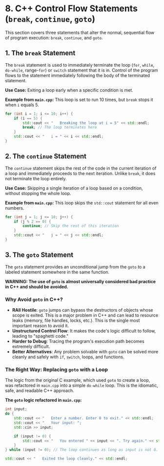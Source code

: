 # 8. C++ Control Flow Statements (`break`, `continue`, `goto`)

This section covers three statements that alter the normal, sequential flow of program execution: `break`, `continue`, and `goto`.

## 1. The `break` Statement

The `break` statement is used to immediately terminate the loop (`for`, `while`, `do-while`, range-`for`) or `switch` statement that it is in. Control of the program flows to the statement immediately following the body of the terminated statement.

**Use Case:** Exiting a loop early when a specific condition is met.

**Example from `main.cpp`:** This loop is set to run 10 times, but `break` stops it when `i` equals 5.

```cpp
for (int i = 1; i <= 10; i++) {
    if (i == 5) {
        std::cout << "   Breaking the loop at i = 5" << std::endl;
        break; // The loop terminates here
    }
    std::cout << "   i = " << i << std::endl;
}
```

## 2. The `continue` Statement

The `continue` statement skips the rest of the code in the current iteration of a loop and immediately proceeds to the next iteration. Unlike `break`, it does not terminate the loop entirely.

**Use Case:** Skipping a single iteration of a loop based on a condition, without stopping the whole loop.

**Example from `main.cpp`:** This loop skips the `std::cout` statement for all even numbers.

```cpp
for (int j = 1; j <= 10; j++) {
    if (j % 2 == 0) {
        continue; // Skip the rest of this iteration
    }
    std::cout << "   j = " << j << std::endl;
}
```

## 3. The `goto` Statement

The `goto` statement provides an unconditional jump from the `goto` to a labeled statement somewhere in the same function.

**WARNING: The use of `goto` is almost universally considered bad practice in C++ and should be avoided.**

### Why Avoid `goto` in C++?

- **RAII Hostile**: `goto` jumps can bypass the destructors of objects whose scope is exited. This is a major problem in C++ and can lead to resource leaks (memory, file handles, locks, etc.). This is the single most important reason to avoid it.
- **Unstructured Control Flow**: It makes the code's logic difficult to follow, leading to "spaghetti code."
- **Harder to Debug**: Tracing the program's execution path becomes extremely difficult.
- **Better Alternatives**: Any problem solvable with `goto` can be solved more cleanly and safely with `if`, `switch`, loops, and functions.

### The Right Way: Replacing `goto` with a Loop

The logic from the original C example, which used `goto` to create a loop, was refactored in `main.cpp` into a simple `do-while` loop. This is the idiomatic, safe, and readable C++ approach.

**The `goto` logic refactored in `main.cpp`:**

```cpp
int input;
do {
    std::cout << "   Enter a number. Enter 0 to exit." << std::endl;
    std::cout << "   Your input: ";
    std::cin >> input;

    if (input != 0) {
        std::cout << "   You entered " << input << ". Try again." << std::endl;
    }
} while (input != 0); // The loop continues as long as input is not 0.

std::cout << "   Exited the loop cleanly." << std::endl;
```

